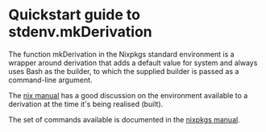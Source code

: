 # Quickstart guide to stdenv.mkDerivation

The function mkDerivation in the Nixpkgs standard environment is a wrapper around derivation that adds a default value for system and always uses Bash as the builder, to which the supplied builder is passed as a command-line argument.

The [nix manual](https://nixos.org/manual/nix/stable/expressions/derivations.html)
has a good discussion on the environment available to a derivation
at the time it's being realised (built).

The set of commands available is documented in the [nixpkgs manual](https://nixos.org/manual/nixpkgs/stable/#sec-tools-of-stdenv).
